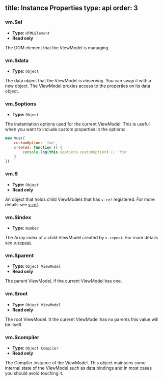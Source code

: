 title: Instance Properties
type: api
order: 3
---

### vm.$el

- **Type:** `HTMLElement`
- **Read only**

The DOM element that the ViewModel is managing.

### vm.$data

- **Type:** `Object`

The data object that the ViewModel is observing. You can swap it with a new object. The ViewModel proxies access to the properties on its data object.

### vm.$options

- **Type:** `Object`

The instantiation options used for the current ViewModel. This is useful when you want to include custom properties in the options:

``` js
new Vue({
    customOption: 'foo',
    created: function () {
        console.log(this.$options.customOption) // 'foo'
    }
})
```

### vm.$

- **Type:** `Object`
- **Read only**

An object that holds child ViewModels that has `v-ref` registered. For more details see [v-ref](/api/directives.html#v-ref).

### vm.$index

- **Type:** `Number`

The Array index of a child ViewModel created by `v-repeat`. For more details see [v-repeat](/api/directives.html#v-repeat).

### vm.$parent

- **Type:** `Object ViewModel`
- **Read only**

The parent ViewModel, if the current ViewModel has one.

### vm.$root

- **Type:** `Object ViewModel`
- **Read only**

The root ViewModel. It the current ViewModel has no parents this value will be itself.

### vm.$compiler

- **Type:** `Object Compiler`
- **Read only**

The Compiler instance of the ViewModel. This object maintains some internal state of the ViewModel such as data bindings and in most cases you should avoid touching it.